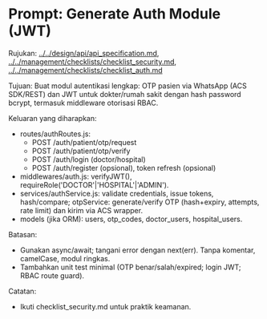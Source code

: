 # Prompt: Generate Auth Module (JWT)

Rujukan: [../../design/api/api_specification.md](../../design/api/api_specification.md), [../../management/checklists/checklist_security.md](../../management/checklists/checklist_security.md), [../../management/checklists/checklist_auth.md](../../management/checklists/checklist_auth.md)

Tujuan: Buat modul autentikasi lengkap: OTP pasien via WhatsApp (ACS SDK/REST) dan JWT untuk dokter/rumah sakit dengan hash password bcrypt, termasuk middleware otorisasi RBAC.

Keluaran yang diharapkan:
- routes/authRoutes.js:
	- POST /auth/patient/otp/request
	- POST /auth/patient/otp/verify
	- POST /auth/login (doctor/hospital)
	- POST /auth/register (opsional), token refresh (opsional)
- middlewares/auth.js: verifyJWT(), requireRole('DOCTOR'|'HOSPITAL'|'ADMIN').
- services/authService.js: validate credentials, issue tokens, hash/compare; otpService: generate/verify OTP (hash+expiry, attempts, rate limit) dan kirim via ACS wrapper.
- models (jika ORM): users, otp_codes, doctor_users, hospital_users.

Batasan:
- Gunakan async/await; tangani error dengan next(err). Tanpa komentar, camelCase, modul ringkas.
- Tambahkan unit test minimal (OTP benar/salah/expired; login JWT; RBAC route guard).

Catatan:
- Ikuti checklist_security.md untuk praktik keamanan.
